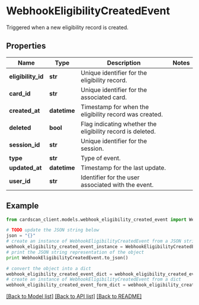 # WebhookEligibilityCreatedEvent

Triggered when a new eligibility record is created.

## Properties
Name | Type | Description | Notes
------------ | ------------- | ------------- | -------------
**eligibility_id** | **str** | Unique identifier for the eligibility record. | 
**card_id** | **str** | Unique identifier for the associated card. | 
**created_at** | **datetime** | Timestamp for when the eligibility record was created. | 
**deleted** | **bool** | Flag indicating whether the eligibility record is deleted. | 
**session_id** | **str** | Unique identifier for the session. | 
**type** | **str** | Type of event. | 
**updated_at** | **datetime** | Timestamp for the last update. | 
**user_id** | **str** | Identifier for the user associated with the event. | 

## Example

```python
from cardscan_client.models.webhook_eligibility_created_event import WebhookEligibilityCreatedEvent

# TODO update the JSON string below
json = "{}"
# create an instance of WebhookEligibilityCreatedEvent from a JSON string
webhook_eligibility_created_event_instance = WebhookEligibilityCreatedEvent.from_json(json)
# print the JSON string representation of the object
print WebhookEligibilityCreatedEvent.to_json()

# convert the object into a dict
webhook_eligibility_created_event_dict = webhook_eligibility_created_event_instance.to_dict()
# create an instance of WebhookEligibilityCreatedEvent from a dict
webhook_eligibility_created_event_form_dict = webhook_eligibility_created_event.from_dict(webhook_eligibility_created_event_dict)
```
[[Back to Model list]](../README.md#documentation-for-models) [[Back to API list]](../README.md#documentation-for-api-endpoints) [[Back to README]](../README.md)


